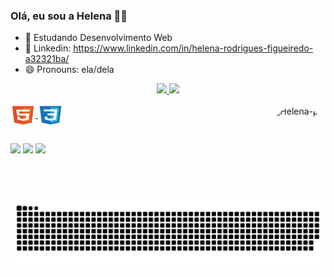 ### Olá, eu sou a Helena 👩‍💻

- 📗 Estudando Desenvolvimento Web
- 🔗 Linkedin: https://www.linkedin.com/in/helena-rodrigues-figueiredo-a32321ba/
- 😄 Pronouns: ela/dela

<div align="center">
  <a href="https://github.com/helena-rodrigues-figueiredo">
  <img height="150em" src="https://github-readme-stats.vercel.app/api?username=helena-rodrigues-figueiredo&show_icons=true&theme=dracula&include_all_commits=true&count_private=true"/>
  <img height="150em" src="https://github-readme-stats.vercel.app/api/top-langs/?username=helena-rodrigues-figueiredo&layout=compact&langs_count=7&theme=dracula"/>
</div>
  <div style="display: inline_block"><br>
  <img align="center" alt="Helena-HTML" height="30" width="40" src="https://raw.githubusercontent.com/devicons/devicon/master/icons/html5/html5-original.svg">
  <img align="center" alt="Helena-CSS" height="30" width="40" src="https://raw.githubusercontent.com/devicons/devicon/master/icons/css3/css3-original.svg">
  <img align="right" alt="Helena-pic" height="150" style="border-radius:50px;" src="https://share-cdn.picrew.me/shareImg/org/202202/516657_wNnRliIc.png">
</div>
</div>
  
  ##
  
  <div> 
  <a href="https://www.instagram.com/rodrigueeshelena/" target="_blank"><img src="https://img.shields.io/badge/-Instagram-%23E4405F?style=for-the-badge&logo=instagram&logoColor=white" target="_blank"></a>
  <a href = "mailto:helena.asrodrigues@gmail.com"><img src="https://img.shields.io/badge/-Gmail-%23333?style=for-the-badge&logo=gmail&logoColor=white" target="_blank"></a>
  <a href="https://www.linkedin.com/in/helena-rodrigues-figueiredo-a32321ba/" target="_blank"><img src="https://img.shields.io/badge/-LinkedIn-%230077B5?style=for-the-badge&logo=linkedin&logoColor=white" target="_blank"></a> 


 ![Snake animation](https://github.com/helena-rodrigues-figueiredo/helena-rodrigues-figueiredo/blob/output/github-contribution-grid-snake.svg)
  
  </div>
